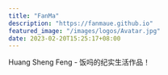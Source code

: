 ```yaml
---
title: "FanMa"
description: "https://fanmaue.github.io"
featured_image: "/images/logos/Avatar.jpg"
date: 2023-02-20T15:25:17+08:00
---
```


Huang Sheng Feng - 饭吗的纪实生活作品！
